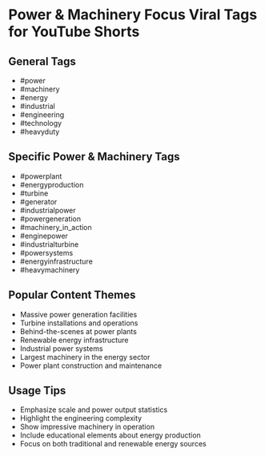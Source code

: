# Power & Machinery Focus Viral Tags for YouTube Shorts

## General Tags
- #power
- #machinery
- #energy
- #industrial
- #engineering
- #technology
- #heavyduty

## Specific Power & Machinery Tags
- #powerplant
- #energyproduction
- #turbine
- #generator
- #industrialpower
- #powergeneration
- #machinery_in_action
- #enginepower
- #industrialturbine
- #powersystems
- #energyinfrastructure
- #heavymachinery

## Popular Content Themes
- Massive power generation facilities
- Turbine installations and operations
- Behind-the-scenes at power plants
- Renewable energy infrastructure
- Industrial power systems
- Largest machinery in the energy sector
- Power plant construction and maintenance

## Usage Tips
- Emphasize scale and power output statistics
- Highlight the engineering complexity
- Show impressive machinery in operation
- Include educational elements about energy production
- Focus on both traditional and renewable energy sources
